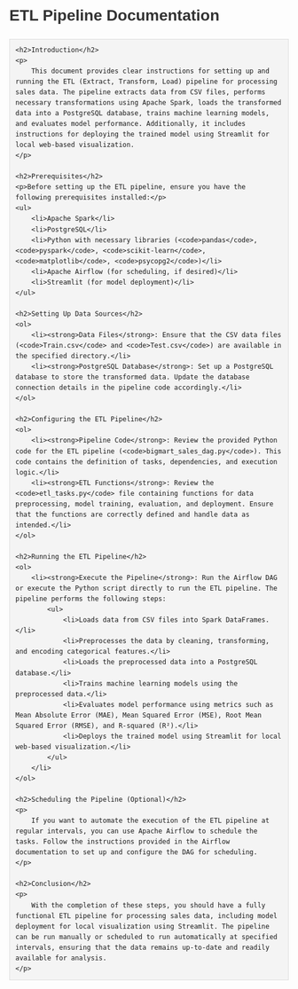 <!DOCTYPE html>
<html lang="en">
<head>
    <meta charset="UTF-8">
    <meta name="viewport" content="width=device-width, initial-scale=1.0">
    <title>ETL Pipeline Documentation</title>
    <style>
        body {
            font-family: Arial, sans-serif;
            line-height: 1.6;
            padding: 20px;
        }
        h1, h2, h3 {
            color: #333;
        }
        pre {
            background: #f4f4f4;
            padding: 10px;
            border: 1px solid #ddd;
            overflow-x: auto;
        }
    </style>
</head>
<body>
    <h1>ETL Pipeline Documentation</h1>

    <h2>Introduction</h2>
    <p>
        This document provides clear instructions for setting up and running the ETL (Extract, Transform, Load) pipeline for processing sales data. The pipeline extracts data from CSV files, performs necessary transformations using Apache Spark, loads the transformed data into a PostgreSQL database, trains machine learning models, and evaluates model performance. Additionally, it includes instructions for deploying the trained model using Streamlit for local web-based visualization.
    </p>

    <h2>Prerequisites</h2>
    <p>Before setting up the ETL pipeline, ensure you have the following prerequisites installed:</p>
    <ul>
        <li>Apache Spark</li>
        <li>PostgreSQL</li>
        <li>Python with necessary libraries (<code>pandas</code>, <code>pyspark</code>, <code>scikit-learn</code>, <code>matplotlib</code>, <code>psycopg2</code>)</li>
        <li>Apache Airflow (for scheduling, if desired)</li>
        <li>Streamlit (for model deployment)</li>
    </ul>

    <h2>Setting Up Data Sources</h2>
    <ol>
        <li><strong>Data Files</strong>: Ensure that the CSV data files (<code>Train.csv</code> and <code>Test.csv</code>) are available in the specified directory.</li>
        <li><strong>PostgreSQL Database</strong>: Set up a PostgreSQL database to store the transformed data. Update the database connection details in the pipeline code accordingly.</li>
    </ol>

    <h2>Configuring the ETL Pipeline</h2>
    <ol>
        <li><strong>Pipeline Code</strong>: Review the provided Python code for the ETL pipeline (<code>bigmart_sales_dag.py</code>). This code contains the definition of tasks, dependencies, and execution logic.</li>
        <li><strong>ETL Functions</strong>: Review the <code>etl_tasks.py</code> file containing functions for data preprocessing, model training, evaluation, and deployment. Ensure that the functions are correctly defined and handle data as intended.</li>
    </ol>

    <h2>Running the ETL Pipeline</h2>
    <ol>
        <li><strong>Execute the Pipeline</strong>: Run the Airflow DAG or execute the Python script directly to run the ETL pipeline. The pipeline performs the following steps:
            <ul>
                <li>Loads data from CSV files into Spark DataFrames.</li>
                <li>Preprocesses the data by cleaning, transforming, and encoding categorical features.</li>
                <li>Loads the preprocessed data into a PostgreSQL database.</li>
                <li>Trains machine learning models using the preprocessed data.</li>
                <li>Evaluates model performance using metrics such as Mean Absolute Error (MAE), Mean Squared Error (MSE), Root Mean Squared Error (RMSE), and R-squared (R²).</li>
                <li>Deploys the trained model using Streamlit for local web-based visualization.</li>
            </ul>
        </li>
    </ol>

    <h2>Scheduling the Pipeline (Optional)</h2>
    <p>
        If you want to automate the execution of the ETL pipeline at regular intervals, you can use Apache Airflow to schedule the tasks. Follow the instructions provided in the Airflow documentation to set up and configure the DAG for scheduling.
    </p>

    <h2>Conclusion</h2>
    <p>
        With the completion of these steps, you should have a fully functional ETL pipeline for processing sales data, including model deployment for local visualization using Streamlit. The pipeline can be run manually or scheduled to run automatically at specified intervals, ensuring that the data remains up-to-date and readily available for analysis.
    </p>
</body>
</html>
